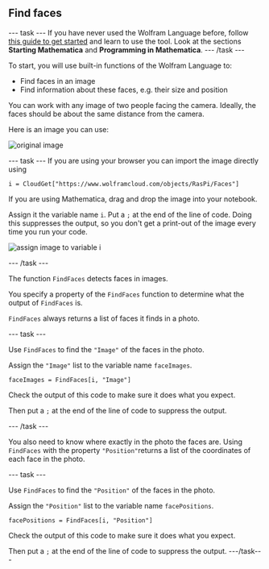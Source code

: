 ## Find faces

--- task ---
If you have never used the Wolfram Language before, follow [this guide to get started](https://projects.raspberrypi.org/en/projects/getting-started-with-mathematica) and learn to use the tool. Look at the sections **Starting Mathematica** and **Programming in Mathematica**.
--- /task ---

To start, you will use built-in functions of the Wolfram Language to:
+ Find faces in an image
+ Find information about these faces, e.g. their size and position

You can work with any image of two people facing the camera. Ideally, the faces should be about the same distance from the camera.

Here is an image you can use:

![original image](images/startingimage2.png)

--- task ---
If you are using your browser you can import the image directly using
```
i = CloudGet["https://www.wolframcloud.com/objects/RasPi/Faces"]
```

If you are using Mathematica, drag and drop the image into your notebook.

Assign it the variable name `i`. Put a `;` at the end of the line of code. Doing this suppresses the output, so you don't get a print-out of the image every time you run your code.

![assign image to variable i](images/iequals2.png)

--- /task ---

The function `FindFaces` detects faces in images.

You specify a property of the `FindFaces` function to determine what the output of `FindFaces` is.

`FindFaces` always returns a list of faces it finds in a photo.

--- task ---

Use `FindFaces` to find the `"Image"` of the faces in the photo.

Assign the `"Image"` list to the variable name `faceImages`.

```
faceImages = FindFaces[i, "Image"]
```

Check the output of this code to make sure it does what you expect.

Then put a `;` at the end of the line of code to suppress the output.

--- /task ---

You also need to know where exactly in the photo the faces are. Using `FindFaces` with the property `"Position"`returns a list of the coordinates of each face in the photo.

--- task ---

Use `FindFaces` to find the `"Position"` of the faces in the photo.

Assign the `"Position"` list to the variable name `facePositions`.

```
facePositions = FindFaces[i, "Position"]
```

Check the output of this code to make sure it does what you expect.

Then put a `;` at the end of the line of code to suppress the output.
---/task---




